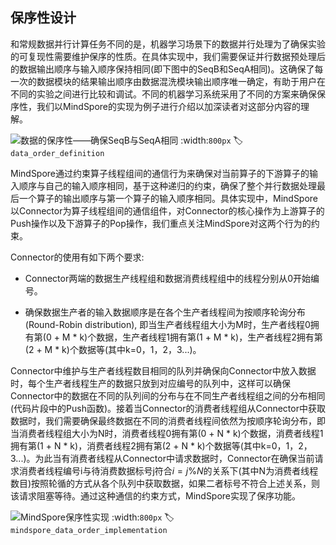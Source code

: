 ## 保序性设计

和常规数据并行计算任务不同的是，机器学习场景下的数据并行处理为了确保实验的可复现性需要维护保序的性质。在具体实现中，我们需要保证并行数据预处理后的数据输出顺序与输入顺序保持相同(即下图中的SeqB和SeqA相同)。这确保了每一次的数据模块的结果输出顺序由数据混洗模块输出顺序唯一确定，有助于用户在不同的实验之间进行比较和调试。不同的机器学习系统采用了不同的方案来确保保序性，我们以MindSpore的实现为例子进行介绍以加深读者对这部分内容的理解。

![数据的保序性——确保SeqB与SeqA相同](../img/ch07/7.4/data_ordering.png)
:width:`800px`
:label:`data_order_definition`

MindSpore通过约束算子线程组间的通信行为来确保对当前算子的下游算子的输入顺序与自己的输入顺序相同，基于这种递归的约束，确保了整个并行数据处理最后一个算子的输出顺序与第一个算子的输入顺序相同。具体实现中，MindSpore以Connector为算子线程组间的通信组件，对Connector的核心操作为上游算子的Push操作以及下游算子的Pop操作，我们重点关注MindSpore对这两个行为的约束。

Connector的使用有如下两个要求:

-   Connector两端的数据生产线程组和数据消费线程组中的线程分别从0开始编号。

-   确保数据生产者的输入数据顺序是在各个生产者线程间为按顺序轮询分布(Round-Robin distribution), 即当生产者线程组大小为M时，生产者线程0拥有第(0 + M \* k)个数据，生产者线程1拥有第(1 + M \* k)，生产者线程2拥有第(2 + M \* k)个数据等(其中k=0，1，2，3\...)。

Connector中维护与生产者线程数目相同的队列并确保向Connector中放入数据时，每个生产者线程生产的数据只放到对应编号的队列中，这样可以确保Connector中的数据在不同的队列间的分布与在不同生产者线程组之间的分布相同(代码片段中的Push函数)。接着当Connector的消费者线程组从Connector中获取数据时，我们需要确保最终数据在不同的消费者线程间依然为按顺序轮询分布，即当消费者线程组大小为N时，消费者线程0拥有第(0 + N \* k)个数据，消费者线程1拥有第(1 + N \* k)，消费者线程2拥有第(2 + N \* k)个数据等(其中k=0，1，2，3\...)。为此当有消费者线程从Connector中请求数据时，Connector在确保当前请求消费者线程编号i与待消费数据标号j符合$i=j\%N$的关系下(其中N为消费者线程数目)按照轮循的方式从各个队列中获取数据，如果二者标号不符合上述关系，则该请求阻塞等待。通过这种通信的约束方式，MindSpore实现了保序功能。

![MindSpore保序性实现](../img/ch07/7.4/mindspore_data_order.jpeg)
:width:`800px`
:label:`mindspore_data_order_implementation`